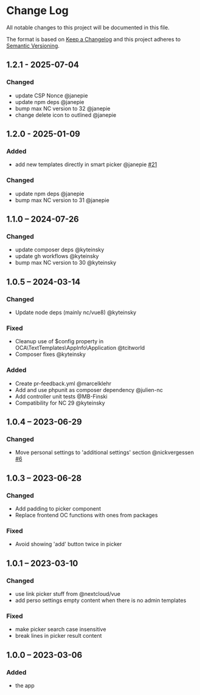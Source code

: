 # Change Log
All notable changes to this project will be documented in this file.

The format is based on [Keep a Changelog](http://keepachangelog.com/)
and this project adheres to [Semantic Versioning](http://semver.org/).

## 1.2.1 - 2025-07-04

### Changed
* update CSP Nonce @janepie
* update npm deps @janepie
* bump max NC version to 32 @janepie
* change delete icon to outlined @janepie

## 1.2.0 - 2025-01-09

### Added
* add new templates directly in smart picker @janepie [#21](https://github.com/nextcloud/text_templates/pull/21)

### Changed
* update npm deps @janepie
* bump max NC version to 31 @janepie

## 1.1.0 – 2024-07-26

### Changed
* update composer deps @kyteinsky
* update gh workflows @kyteinsky
* bump max NC version to 30 @kyteinsky

## 1.0.5 – 2024-03-14

### Changed
* Update node deps (mainly nc/vue8) @kyteinsky

### Fixed
* Cleanup use of $config property in OCA\TextTemplates\AppInfo\Application @tcitworld
* Composer fixes @kyteinsky

### Added
* Create pr-feedback.yml @marcelklehr
* Add and use phpunit as composer dependency @julien-nc
* Add controller unit tests @MB-Finski
* Compatibility for NC 29 @kyteinsky

## 1.0.4 – 2023-06-29

### Changed

- Move personal settings to 'additional settings' section @nickvergessen [#6](https://github.com/nextcloud/text_templates/pull/6)

## 1.0.3 – 2023-06-28

### Changed

- Add padding to picker component
- Replace frontend OC functions with ones from packages

### Fixed

- Avoid showing 'add' button twice in picker

## 1.0.1 – 2023-03-10
### Changed
- use link picker stuff from @nextcloud/vue
- add perso settings empty content when there is no admin templates

### Fixed
- make picker search case insensitive
- break lines in picker result content

## 1.0.0 – 2023-03-06
### Added
* the app
